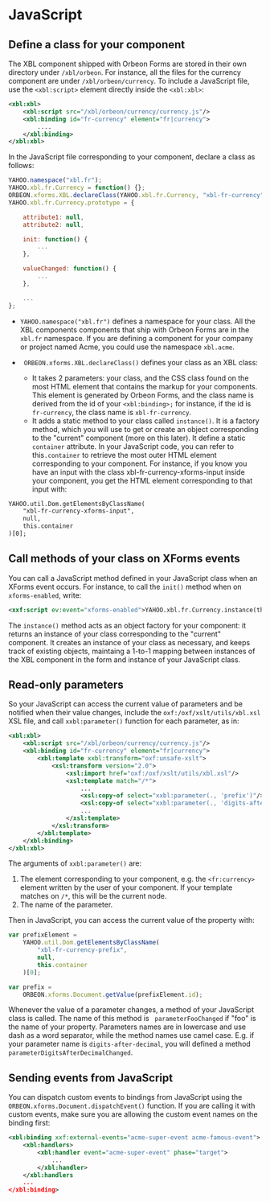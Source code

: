 # JavaScript

<!-- toc -->

## Define a class for your component

The XBL component shipped with Orbeon Forms are stored in their own directory under `/xbl/orbeon`. For instance, all the files for the currency component are under `/xbl/orbeon/currency`. To include a JavaScript file, use the `<xbl:script>` element directly inside the `<xbl:xbl>`:

```xml
<xbl:xbl>
    <xbl:script src="/xbl/orbeon/currency/currency.js"/>
    <xbl:binding id="fr-currency" element="fr|currency">
        ....
    </xbl:binding>
</xbl:xbl>
```

In the JavaScript file corresponding to your component, declare a class as follows:

```javascript
YAHOO.namespace("xbl.fr");
YAHOO.xbl.fr.Currency = function() {};
ORBEON.xforms.XBL.declareClass(YAHOO.xbl.fr.Currency, "xbl-fr-currency");
YAHOO.xbl.fr.Currency.prototype = {

    attribute1: null,
    attribute2: null,

    init: function() {
        ...
    },

    valueChanged: function() {
        ...
    },

    ...
};
```

* `YAHOO.namespace("xbl.fr")` defines a namespace for your class. All the XBL components components that ship with Orbeon Forms are in the `xbl.fr` namespace. If you are defining a component for your company or project named Acme, you could use the namespace `xbl.acme`.

* ` ORBEON.xforms.XBL.declareClass()` defines your class as an XBL class:
    * It takes 2 parameters: your class, and the CSS class found on the most HTML element that contains the markup for your components. This element is generated by Orbeon Forms, and the class name is derived from the id of your `<xbl:binding>;` for instance, if the id is `fr-currency`, the class name is `xbl-fr-currency`.
    * It adds a static method to your class called `instance()`. It is a factory method, which you will use to get or create an object corresponding to the "current" component (more on this later).
It define a static `container` attribute. In your JavaScript code, you can refer to this`.container` to retrieve the most outer HTML element corresponding to your component. For instance, if you know you have an input with the class xbl-fr-currency-xforms-input inside your component, you get the HTML element corresponding to that input with:

```xml
YAHOO.util.Dom.getElementsByClassName(
    "xbl-fr-currency-xforms-input",
    null,
    this.container
)[0];
```

## Call methods of your class on XForms events

You can call a JavaScript method defined in your JavaScript class when an XForms event occurs. For instance, to call the `init()` method when on `xforms-enabled`, write:

```xml
<xxf:script ev:event="xforms-enabled">YAHOO.xbl.fr.Currency.instance(this).init();</xxf:script>
```

The `instance()` method acts as an object factory for your component: it returns an instance of your class corresponding to the "current" component. It creates an instance of your class as necessary, and keeps track of existing objects, maintaing a 1-to-1 mapping between instances of the XBL component in the form and instance of your JavaScript class.

## Read-only parameters

So your JavaScript can access the current value of parameters and be notified when their value changes, include the `oxf:/oxf/xslt/utils/xbl.xsl` XSL file, and call `xxbl:parameter()` function for each parameter, as in:

```xml
<xbl:xbl>
    <xbl:script src="/xbl/orbeon/currency/currency.js"/>
    <xbl:binding id="fr-currency" element="fr|currency">
        <xbl:template xxbl:transform="oxf:unsafe-xslt">
            <xsl:transform version="2.0">
                <xsl:import href="oxf:/oxf/xslt/utils/xbl.xsl"/>
                <xsl:template match="/*">
                    ...
                    <xsl:copy-of select="xxbl:parameter(., 'prefix')"/>
                    <xsl:copy-of select="xxbl:parameter(., 'digits-after-decimal')"/>
                    ...
                </xsl:template>
            </xsl:transform>
        </xbl:template>
    </xbl:binding>
</xbl:xbl>
```

The arguments of `xxbl:parameter()` are:

1. The element corresponding to your component, e.g. the `<fr:currency>` element written by the user of your component. If your template matches on `/*`, this will be the current node.
2. The name of the parameter.

Then in JavaScript, you can access the current value of the property with:

```javascript
var prefixElement =
    YAHOO.util.Dom.getElementsByClassName(
        "xbl-fr-currency-prefix",
        null,
        this.container
    )[0];

var prefix =
    ORBEON.xforms.Document.getValue(prefixElement.id);
```

Whenever the value of a parameter changes, a method of your JavaScript class is called. The name of this method is ` parameterFooChanged` if "foo" is the name of your property. Parameters names are in lowercase and use dash as a word separator, while the method names use camel case. E.g. if your parameter name is `digits-after-decimal`, you will defined a method `parameterDigitsAfterDecimalChanged`.

## Sending events from JavaScript

You can dispatch custom events to bindings from JavaScript using the `ORBEON.xforms.Document.dispatchEvent()` function. If  you are calling it with custom events, make sure you are allowing the custom event names on the binding first:

```xml
<xbl:binding xxf:external-events="acme-super-event acme-famous-event">
    <xbl:handlers>
        <xbl:handler event="acme-super-event" phase="target">
            ...
        </xbl:handler>
    </xbl:handlers
    ...
</xbl:binding>
```